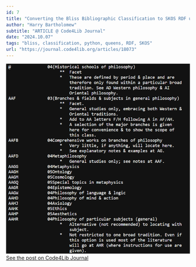 ```yaml
---
id: 7
title: "Converting the Bliss Bibliographic Classification to SKOS RDF using Python RDFLib"
author: "Harry Bartholomew"
subtitle: "ARTICLE @ Code4Lib Journal"
date: "2024.10.07"
tags: "bliss, classification, python, queens, RDF, SKOS"
url: "https://journal.code4lib.org/articles/18073"
---
```

![image](/images/blog_07.png)\
[See the post on Code4Lib Journal](https://journal.code4lib.org/articles/18073)

